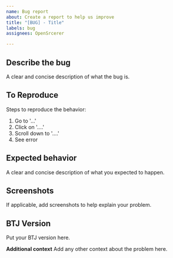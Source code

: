```yaml
---
name: Bug report
about: Create a report to help us improve
title: "[BUG] - Title"
labels: bug
assignees: OpenSrcerer

---
```


## Describe the bug
A clear and concise description of what the bug is.

##  To Reproduce
Steps to reproduce the behavior:
1. Go to '...'
2. Click on '....'
3. Scroll down to '....'
4. See error

## Expected behavior
A clear and concise description of what you expected to happen.

## Screenshots
If applicable, add screenshots to help explain your problem.

## BTJ Version
Put your BTJ version here.

**Additional context**
Add any other context about the problem here.
